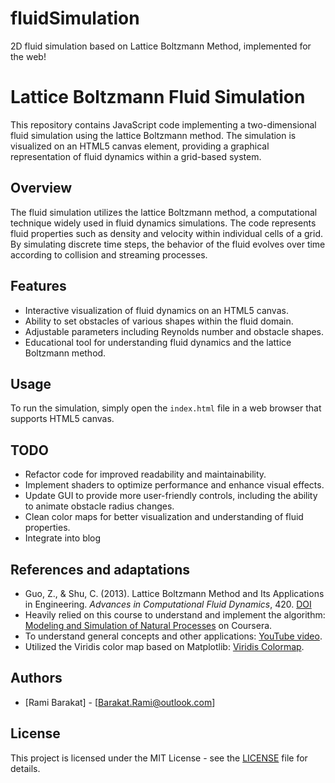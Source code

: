 # fluidSimulation
2D fluid simulation based on Lattice Boltzmann Method, implemented for the web!


# Lattice Boltzmann Fluid Simulation

This repository contains JavaScript code implementing a two-dimensional fluid simulation using the lattice Boltzmann method. The simulation is visualized on an HTML5 canvas element, providing a graphical representation of fluid dynamics within a grid-based system.

## Overview

The fluid simulation utilizes the lattice Boltzmann method, a computational technique widely used in fluid dynamics simulations. The code represents fluid properties such as density and velocity within individual cells of a grid. By simulating discrete time steps, the behavior of the fluid evolves over time according to collision and streaming processes.

## Features

- Interactive visualization of fluid dynamics on an HTML5 canvas.
- Ability to set obstacles of various shapes within the fluid domain.
- Adjustable parameters including Reynolds number and obstacle shapes.
- Educational tool for understanding fluid dynamics and the lattice Boltzmann method.

## Usage

To run the simulation, simply open the `index.html` file in a web browser that supports HTML5 canvas.


## TODO
- Refactor code for improved readability and maintainability.
- Implement shaders to optimize performance and enhance visual effects.
- Update GUI to provide more user-friendly controls, including the ability to animate obstacle radius changes.
- Clean color maps for better visualization and understanding of fluid properties.
- Integrate into blog

## References and adaptations

- Guo, Z., & Shu, C. (2013). Lattice Boltzmann Method and Its Applications in Engineering. *Advances in Computational Fluid Dynamics*, 420. [DOI](https://doi.org/10.1142/8806)
- Heavily relied on this course to understand and implement the algorithm: [Modeling and Simulation of Natural Processes](https://www.coursera.org/learn/modeling-simulation-natural-processes) on Coursera.
- To understand general concepts and other applications: [YouTube video](https://www.youtube.com/watch?v=JKQ0XdjLo7M&ab_channel=CyprienRusu).
- Utilized the Viridis color map based on Matplotlib: [Viridis Colormap](https://matplotlib.org/stable/users/explain/colors/colormaps.html).

## Authors

- [Rami Barakat] - [Barakat.Rami@outlook.com]

## License

This project is licensed under the MIT License - see the [LICENSE](LICENSE) file for details.
